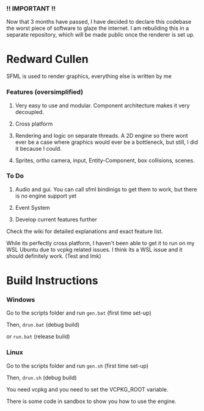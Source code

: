 ### !! IMPORTANT !!

Now that 3 months have passed, I have decided to declare this codebase the worst piece of software to glaze the internet. I am rebuilding this in a separate repository, which will be made public once the renderer is set up.

# Redward Cullen

SFML is used to render graphics, everything else is written by me

### Features (oversimplified)

1. Very easy to use and modular. Component architecture makes it very decoupled.

2. Cross platform

3. Rendering and logic on separate threads. A 2D engine so there wont ever be a case where graphics would ever be a bottleneck, but still, I did it because I could.

3. Sprites, ortho camera, input, Entity-Component, box collisions, scenes.



### To Do

1. Audio and gui. You can call sfml bindinigs to get them to work, but there is no engine support yet

2. Event System

3. Develop current features further

Check the wiki for detailed explanations and exact feature list.


While its perfectly cross platform, I haven't been able to get it to run on my WSL Ubuntu due to vcpkg related issues. I think its a WSL issue and it should definitely work. (Test and lmk)

# Build Instructions
### Windows
Go to the scripts folder and run ```gen.bat``` (first time set-up)

Then, ```drun.bat``` (debug build)

or ```run.bat``` (release build)

### Linux
Go to the scripts folder and run ```gen.sh``` (first time set-up)

Then, ```drun.sh``` (debug build)



You need vcpkg and you need to set the VCPKG_ROOT variable.

There is some code in sandbox to show you how to use the engine.
